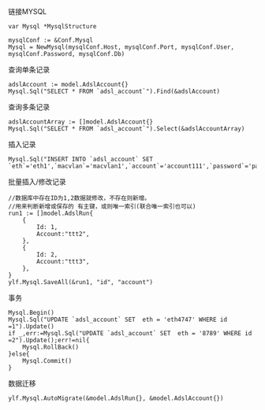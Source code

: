 链接MYSQL

    var Mysql *MysqlStructure

	mysqlConf := &Conf.Mysql
	Mysql = NewMysql(mysqlConf.Host, mysqlConf.Port, mysqlConf.User, mysqlConf.Password, mysqlConf.Db)

查询单条记录

	adslAccount := model.AdslAccount{}
	Mysql.Sql("SELECT * FROM `adsl_account`").Find(&adslAccount)

查询多条记录

	adslAccountArray := []model.AdslAccount{}
	Mysql.Sql("SELECT * FROM `adsl_account`").Select(&adslAccountArray)

插入记录

	Mysql.Sql("INSERT INTO `adsl_account` SET `eth`='eth1',`macvlan`='macvlan1',`account`='account111',`password`='password1',`dialing_account`='d111',`running_threads`='r111'").Insert()

批量插入/修改记录

    //数据库中存在ID为1,2数据就修改，不存在则新增。 
    //用来判断新增或保存的 有主键，或则唯一索引(联合唯一索引也可以)
	run1 := []model.AdslRun{
		{
			Id: 1,
			Account:"ttt2",
		},
		{
			Id: 2,
			Account:"ttt3",
		},
	}
	ylf.Mysql.SaveAll(&run1, "id", "account")


事务

	Mysql.Begin()
	Mysql.Sql("UPDATE `adsl_account` SET  eth = 'eth4747' WHERE id =1").Update()
	if _,err:=Mysql.Sql("UPDATE `adsl_account` SET  eth = '8789' WHERE id =2").Update();err!=nil{
		Mysql.RollBack()
	}else{
		Mysql.Commit()
	}

数据迁移

	ylf.Mysql.AutoMigrate(&model.AdslRun{}, &model.AdslAccount{})

